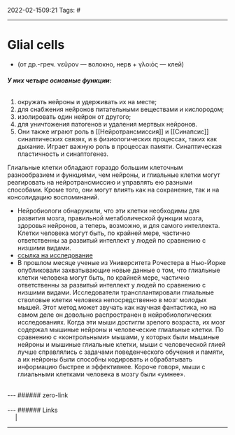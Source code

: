 2022-02-1509:21
Tags: #

---
# Glial cells
- (от др.-греч. νεῦρον — волокно, нерв + γλοιός — клей)
###### **У них четыре основные функции:** 
1) окружать нейроны и удерживать их на месте; 
2) для снабжения нейронов питательными веществами и кислородом;
3) изолировать один нейрон от другого;
4) для уничтожения патогенов и удаления мертвых нейронов.
5) Они также играют роль в [[Нейротрансмиссия]] и [[Синапсис]] синаптических связях, и в физиологических процессах, таких как дыхание. Играет важную роль в процессах памяти. Синаптическая пластичность и синаптогенез.

Глиальные клетки обладают гораздо большим клеточным разнообразием и функциями, чем нейроны, и глиальные клетки могут реагировать на нейротрансмиссию и управлять ею разными способами. Кроме того, они могут влиять как на сохранение, так и на консолидацию воспоминаний.
- Нейробиологи обнаружили, что эти клетки необходимы для развития мозга, правильной метаболической функции мозга, здоровья нейронов, а теперь, возможно, и для самого интеллекта. Клетки человека могут быть, по крайней мере, частично ответственны за развитый интеллект у людей по сравнению с низшими видами.
- [ссылка на исследование](https://www.cell.com/cell-stem-cell/fulltext/S1934-5909(13)00007-6)
- В прошлом месяце ученые из Университета Рочестера в Нью-Йорке опубликовали захватывающие новые данные о том, что глиальные клетки человека могут быть, по крайней мере, частично ответственны за развитый интеллект у людей по сравнению с низшими видами. Исследователи трансплантировали глиальные стволовые клетки человека непосредственно в мозг молодых мышей. Этот метод может звучать как научная фантастика, но на самом деле он довольно распространен в нейробиологических исследованиях. Когда эти мыши достигли зрелого возраста, их мозг содержал мышиные нейроны и человеческие глиальные клетки. По сравнению с «контрольными» мышами, у которых были мышиные нейроны и мышиные глиальные клетки, мыши с человеческой глией лучше справлялись с задачами поведенческого обучения и памяти, а их нейроны были способны кодировать и обрабатывать информацию быстрее и эффективнее. Короче говоря, мыши с глиальными клетками человека в мозгу были «умнее».

</br>
---
###### zero-link </br>

</br>
---
###### Links </br>
 &emsp; | &emsp; 


---